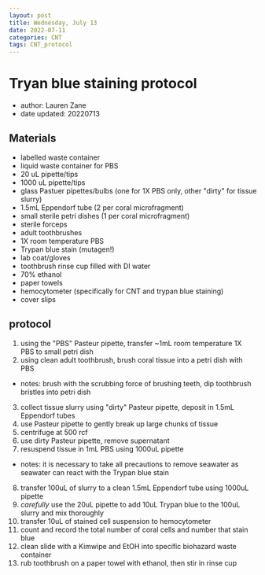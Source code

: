 ```yaml
---
layout: post
title: Wednesday, July 13
date: 2022-07-11
categories: CNT
tags: CNT_protocol
---
```

# Tryan blue staining protocol
* author: Lauren Zane
* date updated: 20220713

## Materials
* labelled waste container
* liquid waste container for PBS
* 20 uL pipette/tips
* 1000 uL pipette/tips
* glass Pastuer pipettes/bulbs (one for 1X PBS only, other "dirty" for tissue slurry)
* 1.5mL Eppendorf tube (2 per coral microfragment)
* small sterile petri dishes (1 per coral microfragment)
* sterile forceps
* adult toothbrushes
* 1X room temperature PBS
* Trypan blue stain (mutagen!)
* lab coat/gloves
* toothbrush rinse cup filled with DI water
* 70% ethanol
* paper towels
* hemocytometer (specifically for CNT and trypan blue staining)
* cover slips

## protocol
1. using the "PBS" Pasteur pipette, transfer ~1mL room temperature 1X PBS to small petri dish
2. using clean adult toothbrush, brush coral tissue into a petri dish with PBS
  * notes: brush with the scrubbing force of brushing teeth, dip toothbrush bristles into petri dish
3. collect tissue slurry using "dirty" Pasteur pipette, deposit in 1.5mL Eppendorf tubes
4. use Pasteur pipette to gently break up large chunks of tissue
5. centrifuge at 500 rcf
6. use dirty Pasteur pipette, remove supernatant
7. resuspend tissue in 1mL PBS using 1000uL pipette
  * notes: it is necessary to take all precautions to remove seawater as seawater can react with the Trypan blue stain
8. transfer 100uL of slurry to a clean 1.5mL Eppendorf tube using 1000uL pipette
9. *carefully* use the 20uL pipette to add 10uL Trypan blue to the 100uL slurry and mix thoroughly
10. transfer 10uL of stained cell suspension to hemocytometer
11. count and record the total number of coral cells and number that stain blue
12. clean slide with a Kimwipe and EtOH into specific biohazard waste container
13. rub toothbrush on a paper towel with ethanol, then stir in rinse cup 
